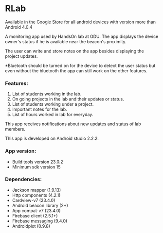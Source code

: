 # RLab

Available in the [Google Store](https://play.google.com/store/apps/details?id=com.handson.odu.rlab&hl=en) for all android devices with version more than Android 4.0.4

A monitoring app used by HandsOn lab at ODU. The app displays the device owner's status if he is available near the beacon's proximity. 

The user can write and store notes on the app besides displaying the project updates.

*Bluetooth should be turned on for the device to detect the user status but even without the bluetooth the app can still work on the other features.

### Features:

1. List of students working in the lab.
2. On going projects in the lab and their updates or status.
3. List of students working under a project.
4. Important notes for the lab.
5. List of hours worked in lab for everyday.

This app receives notifications about new updates and status of lab members.

This app is developed on Android studio 2.2.2.

### App version:

- Build tools version 23.0.2
- Minimum sdk version 15

### Dependencies:

- Jackson mapper (1.9.13)
- Http components (4.2.1)
- Cardview-v7 (23.4.0)
- Android beacon library (2+)
- App compat-v7 (23.4.0)
- Firebase client (2.5.1+)
- Firebase messaging (9.4.0) 
- Androidplot (0.9.8)



